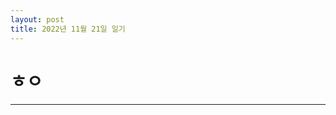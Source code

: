 ```yaml
---
layout: post
title: 2022년 11월 21일 일기
---
```


ㅎㅇ
================================   
********************************